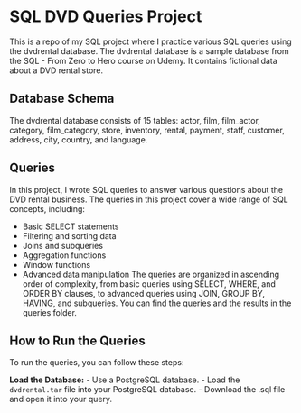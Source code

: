 # SQL DVD Queries Project

This is a repo of my SQL project where I practice various SQL queries using the dvdrental database. The dvdrental database is a sample database from the SQL - From Zero to Hero course on Udemy. It contains fictional data about a DVD rental store.

## Database Schema

The dvdrental database consists of 15 tables: actor, film, film_actor, category, film_category, store, inventory, rental, payment, staff, customer, address, city, country, and language.


## Queries

In this project, I wrote SQL queries to answer various questions about the DVD rental business. 
The queries in this project cover a wide range of SQL concepts, including:

- Basic SELECT statements
- Filtering and sorting data
- Joins and subqueries
- Aggregation functions
- Window functions
- Advanced data manipulation
The queries are organized in ascending order of complexity, from basic queries using SELECT, WHERE, and ORDER BY clauses, to advanced queries using JOIN, GROUP BY, HAVING, and subqueries. You can find the queries and the results in the queries folder.

## How to Run the Queries

To run the queries, you can follow these steps:

**Load the Database:**
    - Use a PostgreSQL database.
    - Load the `dvdrental.tar` file into your PostgreSQL database.
    - Download the .sql file and open it into your query.
